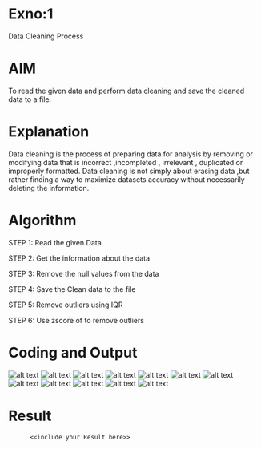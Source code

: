 # Exno:1
Data Cleaning Process

# AIM
To read the given data and perform data cleaning and save the cleaned data to a file.

# Explanation
Data cleaning is the process of preparing data for analysis by removing or modifying data that is incorrect ,incompleted , irrelevant , duplicated or improperly formatted. Data cleaning is not simply about erasing data ,but rather finding a way to maximize datasets accuracy without necessarily deleting the information.

# Algorithm
STEP 1: Read the given Data

STEP 2: Get the information about the data

STEP 3: Remove the null values from the data

STEP 4: Save the Clean data to the file

STEP 5: Remove outliers using IQR

STEP 6: Use zscore of to remove outliers

# Coding and Output
![alt text](<Screenshot 2025-04-20 193402-1.png>)
![alt text](<Screenshot 2025-04-20 193420-1.png>)
![alt text](<Screenshot 2025-04-20 193431-2.png>)
![alt text](<Screenshot 2025-04-20 193615-1.png>)
![alt text](<Screenshot 2025-04-20 193628-1.png>)
![alt text](<Screenshot 2025-04-20 193651-1.png>)
![alt text](<Screenshot 2025-04-20 193724-1.png>)
![alt text](<Screenshot 2025-04-20 193821-1.png>)
![alt text](<Screenshot 2025-04-20 193835-1.png>)
![alt text](<Screenshot 2025-04-20 193845-1.png>)
![alt text](<Screenshot 2025-04-20 193941-1.png>)
![alt text](<Screenshot 2025-04-20 194022-1.png>)

# Result    
          <<include your Result here>>
